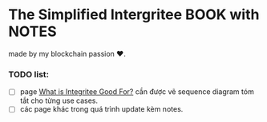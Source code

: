 # The Simplified Intergritee BOOK with NOTES

made by my blockchain passion :hearts:.

### TODO list:
- [ ] page [What is Integritee Good For?](./what_for.md) cần được vẽ sequence diagram tóm tắt cho từng use cases.
- [ ] các page khác trong quá trình update kèm notes.